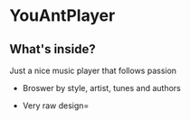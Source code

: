 YouAntPlayer
========================

What's inside?
--------------

Just a nice music player that follows passion
  * Broswer by style, artist, tunes and authors

  * Very raw design=

